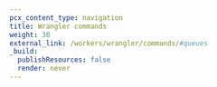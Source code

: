 ```yaml
---
pcx_content_type: navigation
title: Wrangler commands
weight: 30
external_link: /workers/wrangler/commands/#queues
_build:
  publishResources: false
  render: never
---
```

